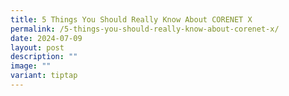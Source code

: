```yaml
---
title: 5 Things You Should Really Know About CORENET X
permalink: /5-things-you-should-really-know-about-corenet-x/
date: 2024-07-09
layout: post
description: ""
image: ""
variant: tiptap
---
```

